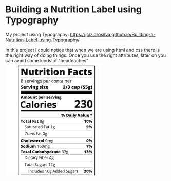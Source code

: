 # Building a Nutrition Label using Typography
 My project using Typography: https://jcizidrosilva.github.io/Building-a-Nutrition-Label-using-Typography/
 
 In this project I could notice that when we are using html and css there is the right way of doing things. Once you use the right attributes, later on you can avoid some kinds of "headeaches"
 <img src="images/1.png">
 
